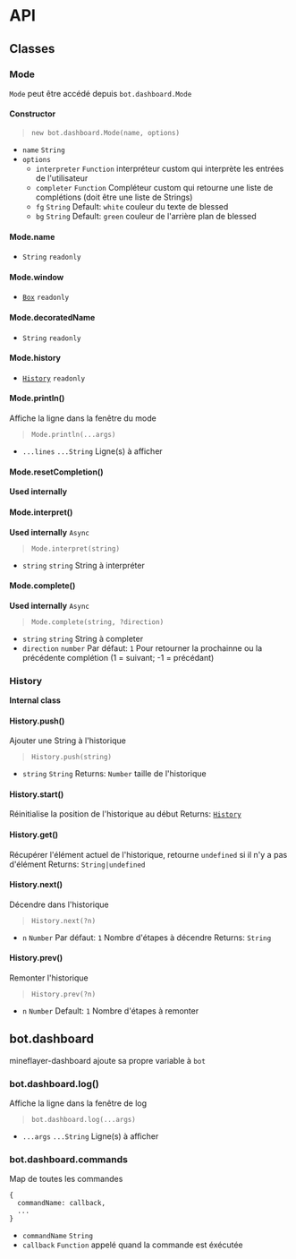 # API

## Classes

### Mode

`Mode` peut être accédé depuis `bot.dashboard.Mode`

#### Constructor

> `new bot.dashboard.Mode(name, options)`

- `name` `String`
- `options`
  - `interpreter` `Function` interpréteur custom qui interprète les entrées de l'utilisateur
  - `completer` `Function` Compléteur custom qui retourne une liste de complétions (doit être une liste de Strings)
  - `fg` `String` Default: `white` couleur du texte de blessed
  - `bg` `String` Default: `green` couleur de l'arrière plan de blessed

#### Mode.name

- `String` `readonly`

#### Mode.window

- [`Box`](https://github.com/chjj/blessed#box-from-element) `readonly`

#### Mode.decoratedName

- `String` `readonly`

#### Mode.history

- [`History`](#History) `readonly`

#### Mode.println()

Affiche la ligne dans la fenêtre du mode
> `Mode.println(...args)`
- `...lines` `...String` Ligne(s) à afficher

#### Mode.resetCompletion()

**Used internally**

#### Mode.interpret()

**Used internally**
`Async`
> `Mode.interpret(string)`
- `string` `string` String à interpréter

#### Mode.complete()

**Used internally**
`Async`
> `Mode.complete(string, ?direction)`
- `string` `string` String à completer
- `direction` `number` Par défaut: `1` Pour retourner la prochainne ou la précédente complétion (1 = suivant; -1 = précédant)

### History

**Internal class**

#### History.push()

Ajouter une String à l'historique
> `History.push(string)`
- `string` `String`
Returns: `Number` taille de l'historique

#### History.start()

Réinitialise la position de l'historique au début
Returns: [`History`](#History)

#### History.get()

Récupérer l'élément actuel de l'historique, retourne `undefined` si il n'y a pas d'élément
Returns: `String|undefined`

#### History.next()

Décendre dans l'historique
> `History.next(?n)`
- `n` `Number` Par défaut: `1` Nombre d'étapes à décendre
Returns: `String`

#### History.prev()

Remonter l'historique
> `History.prev(?n)`
- `n` `Number` Default: `1` Nombre d'étapes à remonter

## bot.dashboard

mineflayer-dashboard ajoute sa propre variable à `bot`

### bot.dashboard.log()

Affiche la ligne dans la fenêtre de log
> `bot.dashboard.log(...args)`
- `...args` `...String` Ligne(s) à afficher

### bot.dashboard.commands

Map de toutes les commandes
```
{
  commandName: callback,
  ...
}
```

- `commandName` `String`
- `callback` `Function` appelé quand la commande est éxécutée